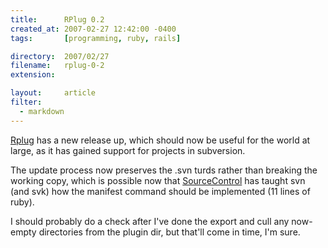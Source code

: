 ```yaml
---
title:      RPlug 0.2
created_at: 2007-02-27 12:42:00 -0400
tags:       [programming, ruby, rails]

directory:  2007/02/27
filename:   rplug-0-2
extension:  

layout:     article
filter:
  - markdown
---
```

[Rplug][] has a new release up, which should now be useful for the world at large, as it has gained support for projects in subversion.

The update process now preserves the .svn turds rather than breaking the working copy, which is possible now that [SourceControl][] has taught svn (and svk) how the manifest command should be implemented (11 lines of ruby).

I should probably do a check after I've done the export and cull any now-empty directories from the plugin dir, but that'll come in time, I'm sure.

[RPlug]: http://rubyforge.org/projects/rplug
[SourceControl]: http://rubyforge.org/projects/sourcecontrol

